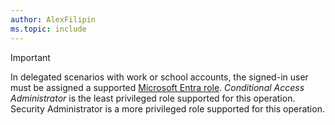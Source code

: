 ```yaml
---
author: AlexFilipin
ms.topic: include
---
```


> [!IMPORTANT]
> In delegated scenarios with work or school accounts, the signed-in user must be assigned a supported [Microsoft Entra role](/entra/identity/role-based-access-control/permissions-reference?toc=%2Fgraph%2Ftoc.json). *Conditional Access Administrator* is the least privileged role supported for this operation. Security Administrator is a more privileged role supported for this operation.

